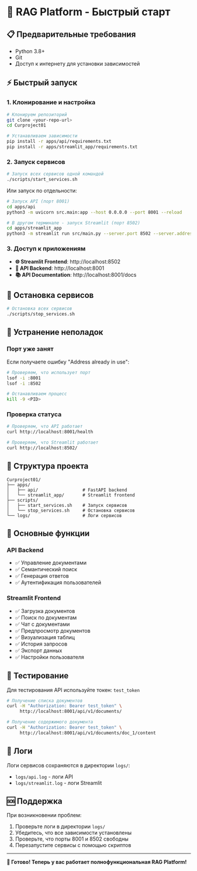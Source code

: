 # 🚀 RAG Platform - Быстрый старт

## 📋 Предварительные требования

- Python 3.8+
- Git
- Доступ к интернету для установки зависимостей

## ⚡ Быстрый запуск

### 1. Клонирование и настройка

```bash
# Клонируем репозиторий
git clone <your-repo-url>
cd Curproject01

# Устанавливаем зависимости
pip install -r apps/api/requirements.txt
pip install -r apps/streamlit_app/requirements.txt
```

### 2. Запуск сервисов

```bash
# Запуск всех сервисов одной командой
./scripts/start_services.sh
```

Или запуск по отдельности:

```bash
# Запуск API (порт 8001)
cd apps/api
python3 -m uvicorn src.main:app --host 0.0.0.0 --port 8001 --reload

# В другом терминале - запуск Streamlit (порт 8502)
cd apps/streamlit_app
python3 -m streamlit run src/main.py --server.port 8502 --server.address 0.0.0.0
```

### 3. Доступ к приложениям

- **🌐 Streamlit Frontend**: http://localhost:8502
- **📡 API Backend**: http://localhost:8001
- **📚 API Documentation**: http://localhost:8001/docs

## 🛑 Остановка сервисов

```bash
# Остановка всех сервисов
./scripts/stop_services.sh
```

## 🔧 Устранение неполадок

### Порт уже занят

Если получаете ошибку "Address already in use":

```bash
# Проверяем, что использует порт
lsof -i :8001
lsof -i :8502

# Останавливаем процесс
kill -9 <PID>
```

### Проверка статуса

```bash
# Проверяем, что API работает
curl http://localhost:8001/health

# Проверяем, что Streamlit работает
curl http://localhost:8502/
```

## 📁 Структура проекта

```
Curproject01/
├── apps/
│   ├── api/                 # FastAPI backend
│   └── streamlit_app/       # Streamlit frontend
├── scripts/
│   ├── start_services.sh    # Запуск сервисов
│   └── stop_services.sh     # Остановка сервисов
└── logs/                    # Логи сервисов
```

## 🎯 Основные функции

### API Backend
- ✅ Управление документами
- ✅ Семантический поиск
- ✅ Генерация ответов
- ✅ Аутентификация пользователей

### Streamlit Frontend
- ✅ Загрузка документов
- ✅ Поиск по документам
- ✅ Чат с документами
- ✅ Предпросмотр документов
- ✅ Визуализация таблиц
- ✅ История запросов
- ✅ Экспорт данных
- ✅ Настройки пользователя

## 🔐 Тестирование

Для тестирования API используйте токен: `test_token`

```bash
# Получение списка документов
curl -H "Authorization: Bearer test_token" \
     http://localhost:8001/api/v1/documents/

# Получение содержимого документа
curl -H "Authorization: Bearer test_token" \
     http://localhost:8001/api/v1/documents/doc_1/content
```

## 📝 Логи

Логи сервисов сохраняются в директории `logs/`:
- `logs/api.log` - логи API
- `logs/streamlit.log` - логи Streamlit

## 🆘 Поддержка

При возникновении проблем:

1. Проверьте логи в директории `logs/`
2. Убедитесь, что все зависимости установлены
3. Проверьте, что порты 8001 и 8502 свободны
4. Перезапустите сервисы с помощью скриптов

---

**🎉 Готово! Теперь у вас работает полнофункциональная RAG Platform!**
